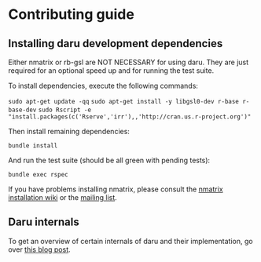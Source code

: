# Contributing guide

## Installing daru development dependencies

Either nmatrix or rb-gsl are NOT NECESSARY for using daru. They are just required for an optional speed up and for running the test suite.

To install dependencies, execute the following commands:

  `sudo apt-get update -qq`
  `sudo apt-get install -y libgsl0-dev r-base r-base-dev`
  `sudo Rscript -e "install.packages(c('Rserve','irr'),,'http://cran.us.r-project.org')"`


Then install remaining dependencies:

  `bundle install`

And run the test suite (should be all green with pending tests):

  `bundle exec rspec`

If you have problems installing nmatrix, please consult the [nmatrix installation wiki](https://github.com/SciRuby/nmatrix/wiki/Installation) or the [mailing list](https://groups.google.com/forum/#!forum/sciruby-dev).

## Daru internals

To get an overview of certain internals of daru and their implementation, go over [this blog post](http://v0dro.github.io/blog/2015/08/16/elaboration-on-certain-internals-of-daru/).